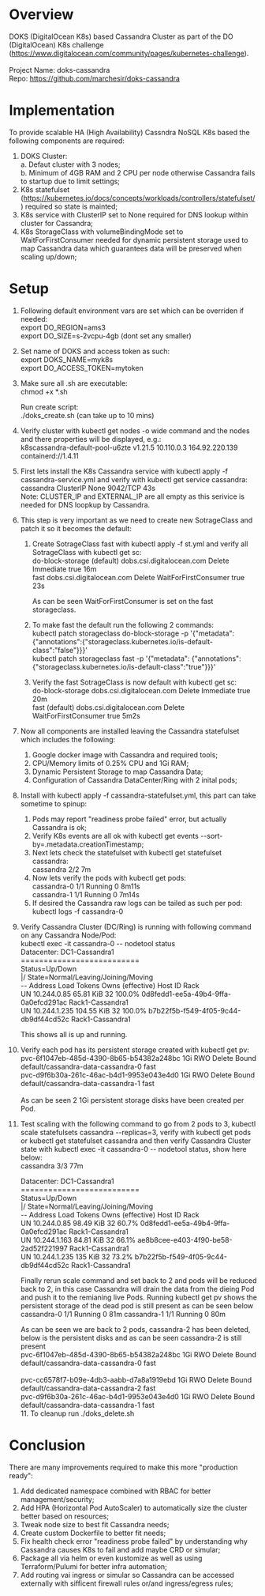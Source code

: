 # Overview
DOKS (DigitalOcean K8s) based Cassandra Cluster as part of the DO (DigitalOcean) K8s challenge (https://www.digitalocean.com/community/pages/kubernetes-challenge).<br/>  
Project Name: doks-cassandra<br/>
Repo: https://github.com/marchesir/doks-cassandra

# Implementation
To provide scalable HA (High Availability) Cassndra NoSQL K8s based the following components are required:
1. DOKS Cluster:<br>
   a. Defaut cluster with 3 nodes;<br>
   b. Minimum of 4GB RAM and 2 CPU per node otherwise Cassandra fails to startup due to limit settings;<br>
3. K8s statefulset (https://kubernetes.io/docs/concepts/workloads/controllers/statefulset/) required so state is mainted;
4. K8s service with ClusterIP set to None required for DNS lookup within cluster for Cassandra;
5. K8s StorageClass with volumeBindingMode set to WaitForFirstConsumer needed for dynamic persistent storage used to map Cassandra data which guarantees data will be preserved when scaling up/down;

# Setup
1. Following default environment vars are set which can be overriden if needed:<br>
   export DO_REGION=ams3<br>
   export DO_SIZE=s-2vcpu-4gb (dont set any smaller)<br>
2. Set name of DOKS and access token as such:<br>
   export DOKS_NAME=myk8s<br>
   export DO_ACCESS_TOKEN=mytoken<br>
3. Make sure all .sh are executable:<br>
   chmod +x *.sh <br/>
  
   Run create script:<br>
   ./doks_create.sh (can take up to 10 mins)<br/> 
4. Verify cluster with kubectl get nodes -o wide command and the nodes and there properties will be displayed, e.g.:<br>
   k8scassandra-default-pool-u6zte  v1.21.5   10.110.0.3    164.92.220.139   containerd://1.4.11<br/>
5. First lets install the K8s Cassandra service with kubectl apply -f cassandra-service.yml and verify with kubectl get service cassandra:<br/>
   cassandra   ClusterIP   None         <none>        9042/TCP   43s<br/>
   Note: CLUSTER_IP and EXTERNAL_IP are all empty as this serivice is needed for DNS loopkup by Cassandra.
6. This step is very important as we need to create new SotrageClass and patch it so it becomes the default:
   1. Create SotrageClass fast with kubectl apply -f st.yml and verify all SotrageClass with kubectl get sc:<br/>
      do-block-storage (default)   dobs.csi.digitalocean.com   Delete          Immediate              true                   16m<br/>
      fast                         dobs.csi.digitalocean.com   Delete          WaitForFirstConsumer   true                   23s<br/>
   
      As can be seen WaitForFirstConsumer is set on the fast storageclass.
   2. To make fast the default run the following 2 commands:<br/>
      kubectl patch storageclass do-block-storage -p '{"metadata": {"annotations":{"storageclass.kubernetes.io/is-default-class":"false"}}}'<br/>
      kubectl patch storageclass fast -p '{"metadata": {"annotations":{"storageclass.kubernetes.io/is-default-class":"true"}}}'<br/>
   3. Verify the fast SotrageClass is now default with kubectl get sc:<br/>
    do-block-storage   dobs.csi.digitalocean.com   Delete          Immediate              true                   20m<br/>
    fast (default)     dobs.csi.digitalocean.com   Delete          WaitForFirstConsumer   true                   5m2s<br/>
7. Now all components are installed leaving the Cassandra statefulset which includes the following: 
   1. Google docker image with Cassandra and required tools;
   2. CPU/Memory limits of 0.25% CPU and 1Gi RAM;
   3. Dynamic Persistent Storage to map Cassandra Data;
   4. Configuration of Cassandra DataCenter/Ring with 2 inital pods;
8. Install with kubectl apply -f cassandra-statefulset.yml, this part can take sometime to spinup:
   1. Pods may report "readiness probe failed" error, but actually Cassandra is ok;
   2. Verify K8s events are all ok with kubectl get events --sort-by=.metadata.creationTimestamp;
   3. Next lets check the statefulset with kubectl get statefulset cassandra:<br/>
      cassandra   2/2     7m<br/>
   4. Now lets verify the pods with kubectl get pods:<br/>
      cassandra-0   1/1     Running   0          8m11s<br/>
      cassandra-1   1/1     Running   0          7m14s<br/>
   5. If desired the Cassandra raw logs can be tailed as such per pod:<br/>
      kubectl logs -f cassandra-0
9. Verify Cassandra Cluster (DC/Ring) is running with following command on any Cassandra Node/Pod:<br/>
   kubectl exec -it cassandra-0 -- nodetool status    
   Datacenter: DC1-Cassandra1<br/>
   ==========================<br/>
   Status=Up/Down<br/>
   |/ State=Normal/Leaving/Joining/Moving<br/>
   --  Address       Load       Tokens       Owns (effective)  Host ID                               Rack<br/>
   UN  10.244.0.85   65.81 KiB  32           100.0%            0d8fedd1-ee5a-49b4-9ffa-0a0efcd291ac  Rack1-Cassandra1<br/>
   UN  10.244.1.235  104.55 KiB 32           100.0%            b7b22f5b-f549-4f05-9c44-db9df44cd52c  Rack1-Cassandra1<br/>
 
   This shows all is up and running.
10. Verify each pod has its persistent storage created with kubectl get pv:<br/>
    pvc-6f1047eb-485d-4390-8b65-b54382a248bc   1Gi        RWO            Delete           Bound    default/cassandra-data-cassandra-0   fast             
    pvc-d9f6b30a-261c-46ac-b4d1-9953e043e4d0   1Gi        RWO            Delete           Bound    default/cassandra-data-cassandra-1   fast<br/>                   
    As can be seen 2 1Gi persistent storage disks have been created per Pod.
10. Test scaling with the following command to go from 2 pods to 3, kubectl scale statefulsets cassandra --replicas=3, verify with kubectl get pods or kubectl     get statefulset cassandra and then verify Cassandra Cluster state with kubectl exec -it cassandra-0 -- nodetool status, show here below:<br/>
    cassandra   3/3     77m<br/>
   
    Datacenter: DC1-Cassandra1<br/>
    ==========================<br/>
    Status=Up/Down<br/>
    |/ State=Normal/Leaving/Joining/Moving<br/>
    --  Address       Load       Tokens       Owns (effective)  Host ID                               Rack<br/>
    UN  10.244.0.85   98.49 KiB  32           60.7%             0d8fedd1-ee5a-49b4-9ffa-0a0efcd291ac  Rack1-Cassandra1<br/>
    UN  10.244.1.163  84.81 KiB  32           66.1%             ae8b8cee-e403-4f90-be58-2ad52f221997  Rack1-Cassandra1<br/>
    UN  10.244.1.235  135 KiB    32           73.2%             b7b22f5b-f549-4f05-9c44-db9df44cd52c  Rack1-Cassandra1<br/>
   
    Finally rerun scale command and set back to 2 and pods will be reduced back to 2, in this case Cassandra will drain the data from the dieing Pod and push       it to the remianing live Pods.  Running kubectl get pv shows the persistent storage of the dead pod is still present as can be seen below<br/>
    cassandra-0   1/1     Running   0          81m
    cassandra-1   1/1     Running   0          80m
   
    As can be seen we are back to 2 pods, cassandra-2 has been deleted, below is the persistent disks and as can be seen cassandra-2 is still present<br/> 
    pvc-6f1047eb-485d-4390-8b65-b54382a248bc   1Gi        RWO            Delete           Bound    default/cassandra-data-cassandra-0   fast<br/>               
    pvc-cc6578f7-b09e-4db3-aabb-d7a8a1919ebd   1Gi        RWO            Delete           Bound    default/cassandra-data-cassandra-2   fast<br/>                   pvc-d9f6b30a-261c-46ac-b4d1-9953e043e4d0   1Gi        RWO            Delete           Bound    default/cassandra-data-cassandra-1   fast<br/>               11. To cleanup run ./doks_delete.sh  

# Conclusion
There are many improvements required to make this more "production ready":
1. Add dedicated namespace combined with RBAC for better management/security;
2. Add HPA (Horizontal Pod AutoScaler) to automatically size the cluster better based on resources;
3. Tweak node size to best fit Cassandra needs;
4. Create custom Dockerfile to better fit needs;
5. Fix health check error "readiness probe failed" by understanding why Cassandra causes K8s to fail and add maybe CRD or simular;
6. Package all via helm or even kustomize as well as using Terraform/Pulumi for better infra automation;
7. Add routing vai ingress or simular so Cassandra can be accessed externally with sifficent firewall rules or/and ingress/egress rules;
   
